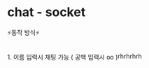 # chat - socket

⚡️동작 방식⚡️<br><br>

<div style="display: flex;">
  <div sytle="flex-basis: auto;">
    1. 이름 입력시 채팅 가능 ( 공백 입력시 oo )
  </div>

  <div sytle="flex-basis: auto;">
    rhrhrhrh
  </div>
</div>
